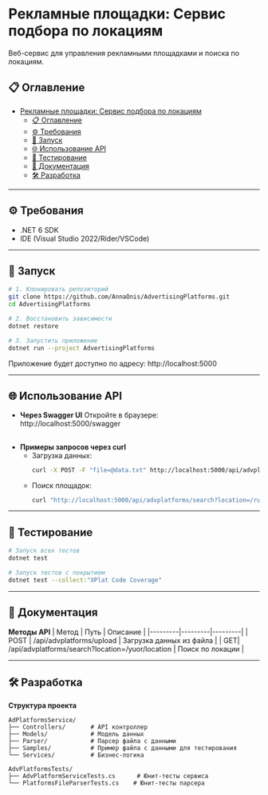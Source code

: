 # Рекламные площадки: Сервис подбора по локациям

Веб-сервис для управления рекламными площадками и поиска по локациям.

## 📋 Оглавление
- [Рекламные площадки: Сервис подбора по локациям](#рекламные-площадки-сервис-подбора-по-локациям)
  - [📋 Оглавление](#-оглавление)
  - [⚙️ Требования](#️-требования)
  - [🚀 Запуск](#-запуск)
  - [🌐 Использование API](#-использование-api)
  - [🧪 Тестирование](#-тестирование)
  - [📖 Документация](#-документация)
  - [🛠 Разработка](#-разработка)
  
---

## ⚙️ Требования
- .NET 6 SDK
- IDE (Visual Studio 2022/Rider/VSCode)

---

## 🚀 Запуск
```bash
# 1. Клонировать репозиторий
git clone https://github.com/AnnaOnis/AdvertisingPlatforms.git
cd AdvertisingPlatforms

# 2. Восстановить зависимости
dotnet restore

# 3. Запустить приложение
dotnet run --project AdvertisingPlatforms
```
Приложение будет доступно по адресу: http://localhost:5000

---

## 🌐 Использование API

- **Через Swagger UI**
    Откройте в браузере: http://localhost:5000/swagger
##
- **Примеры запросов через curl**
    - Загрузка данных:
      ```bash
      curl -X POST -F "file=@data.txt" http://localhost:5000/api/advplatforms/upload
      ```
    - Поиск площадок:
      ```bash
      curl "http://localhost:5000/api/advplatforms/search?location=/ru/msk"
      ```
---

## 🧪 Тестирование

```bash
# Запуск всех тестов
dotnet test

# Запуск тестов с покрытием
dotnet test --collect:"XPlat Code Coverage"
```
---

## 📖 Документация

**Методы API**
|  Метод  | Путь    | Описание |
|---------|---------|---------|
| POST  | 	/api/advplatforms/upload  | Загрузка данных из файла  |
| GET| /api/advplatforms/search?location=/yuor/location | Поиск по локации  |

---

## 🛠 Разработка

**Структура проекта**
```
AdPlatformsService/
├── Controllers/       # API контроллер
├── Models/            # Модель данных
├── Parser/            # Парсер файла с данными
├── Samples/           # Пример файла с данными для тестирования
└── Services/          # Бизнес-логика

AdvPlatformsTests/
├── AdvPlatformServiceTests.cs      # Юнит-тесты сервиса
└── PlatformsFileParserTests.cs    # Юнит-тесты парсера
```
